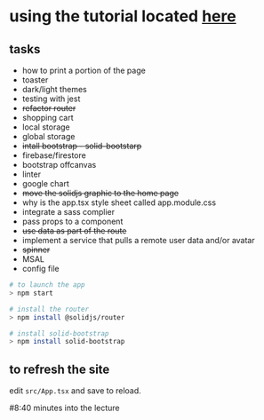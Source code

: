 # using the tutorial located [here](https://www.youtube.com/watch?v=pFEZLQ6DOf0)

## tasks
- how to print a portion of the page
- toaster
- dark/light themes
- testing with jest
- ~~refactor router~~
- shopping cart
- local storage
- global storage
- ~~intall bootstrap - solid-bootstarp~~
- firebase/firestore
- bootstrap offcanvas
- linter
- google chart
- ~~move the solidjs graphic to the home page~~
- why is the app.tsx style sheet called app.module.css
- integrate a sass complier
- pass props to a component
- ~~use data as part of the route~~
- implement a service that pulls a remote user data and/or avatar
- ~~spinner~~
- MSAL
- config file

```bash
# to launch the app
> npm start
```

```bash
# install the router
> npm install @solidjs/router
```

```bash
# install solid-bootstrap
> npm install solid-bootstrap
```
## to refresh the site
edit <code>src/App.tsx</code> and save to reload.

#8:40 minutes into the lecture